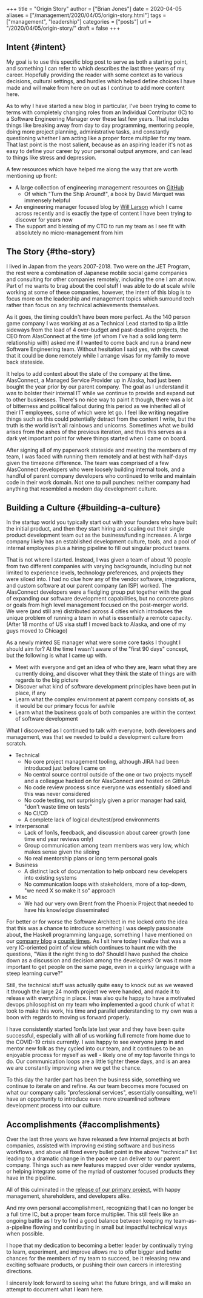 +++
title = "Origin Story"
author = ["Brian Jones"]
date = 2020-04-05
aliases = ["/management/2020/04/05/origin-story.html"]
tags = ["management", "leadership"]
categories = ["posts"]
url = "/2020/04/05/origin-story/"
draft = false
+++

## Intent {#intent}

My goal is to use this specific blog post to serve as both a starting point, and something I can refer to which describes the last three years of my career. Hopefully providing the reader with some context as to various decisions, cultural settings, and hurdles which helped define choices I have made and will make from here on out as I continue to add more content here.

As to why I have started a new blog in particular, I've been trying to come to terms with completely changing roles from an Individual Contributor (IC) to a Software Engineering Manager over these last few years. That includes things like breaking away from day to day programming, mentoring people, doing more project planning, administrative tasks, and constantly questioning whether I am acting like a proper force multiplier for my team. That last point is the most salient, because as an aspiring leader it's not as easy to define your career by your personal output anymore, and can lead to things like stress and depression.

A few resources which have helped me along the way that are worth mentioning up front:

-   A large collection of engineering management resources on [GitHub](https://github.com/charlax/engineering-management)
    -   Of which "Turn the Ship Around!", a book by David Marquet was immensely helpful
-   An engineering manager focused blog by [Will Larson](https://lethain.com/i) which I came across recently and is exactly the type of content I have been trying to discover for years now
-   The support and blessing of my CTO to run my team as I see fit with absolutely no micro-management from him


## The Story {#the-story}

I lived in Japan from the years 2007-2018. Two were on the JET Program, the rest were a combination of Japanese mobile social game companies and consulting for other companies remotely, including the one I am at now. Part of me wants to brag about the cool stuff I was able to do at scale while working at some of these companies, however, the intent of this blog is to focus more on the leadership and management topics which surround tech rather than focus on any technical achievements themselves.

As it goes, the timing couldn't have been more perfect. As the 140 person game company I was working at as a Technical Lead started to tip a little sideways from the load of 4 over-budget and past-deadline projects, the CEO from AlasConnect at the time (of whom I've had a solid long term relationship with) asked me if I wanted to come back and run a brand new Software Engineering team. Without hesitation I said yes, with the caveat that it could be done remotely while I arrange visas for my family to move back stateside.

It helps to add context about the state of the company at the time. AlasConnect, a Managed Service Provider up in Alaska, had just been bought the year prior by our parent company. The goal as I understand it was to bolster their internal IT while we continue to provide and expand out to other businesses. There's no nice way to paint it though, there was a lot of bitterness and political fallout during this period as we inherited all of their IT employees, some of which were let go. I feel like writing negative things such as this could potentially detract from the content I write, but the truth is the world isn't all rainbows and unicorns. Sometimes what we build arises from the ashes of the previous iteration, and thus this serves as a dark yet important point for where things started when I came on board.

After signing all of my paperwork stateside and meeting the members of my team, I was faced with running them remotely and at best with half-days given the timezone difference. The team was comprised of a few AlasConnect developers who were loosely building internal tools, and a handful of parent company developers who continued to write and maintain code in their work domain. Not one to pull punches: neither company had anything that resembled a modern day development culture.


## Building a Culture {#building-a-culture}

In the startup world you typically start out with your founders who have built the initial product, and then they start hiring and scaling out their single product development team out as the business/funding increases. A large company likely has an established development culture, tools, and a pool of internal employees plus a hiring pipeline to fill out singular product teams.

That is not where I started. Instead, I was given a team of about 10 people from two different companies with varying backgrounds, including but not limited to experience levels, technology preferences, and projects they were siloed into. I had no clue how any of the vendor software, integrations, and custom software at our parent company (an ISP) worked. The AlasConnect developers were a fledgling group put together with the goal of expanding our software development capabilities, but no concrete plans or goals from high level management focused on the post-merger world. We were (and still are) distributed across 4 cities which introduces the unique problem of running a team in what is essentially a remote capacity. (After 18 months of US visa stuff I moved back to Alaska, and one of my guys moved to Chicago)

As a newly minted SE manager what were some core tasks I thought I should aim for? At the time I wasn't aware of the "first 90 days" concept, but the following is what I came up with.

-   Meet with everyone and get an idea of who they are, learn what they are currently doing, and discover what they think the state of things are with regards to the big picture
-   Discover what kind of software development principles have been put in place, if any
-   Learn what the complex environment at parent company consists of, as it would be our primary focus for awhile
-   Learn what the business goals of both companies are within the context of software development

What I discovered as I continued to talk with everyone, both developers and management, was that we needed to build a development culture from scratch.

-   Technical
    -   No core project management tooling, although JIRA had been introduced just before I came on
    -   No central source control outside of the one or two projects myself and a colleague hacked on for AlasConnect and hosted on GitHub
    -   No code review process since everyone was essentially siloed and this was never considered
    -   No code testing, not surprisingly given a prior manager had said, "don't waste time on tests"
    -   No CI/CD
    -   A complete lack of logical dev/test/prod environments
-   Interpersonal
    -   Lack of 1on1s, feedback, and discussion about career growth (one time end year reviews only)
    -   Group communication among team members was very low, which makes sense given the siloing
    -   No real mentorship plans or long term personal goals
-   Business
    -   A distinct lack of documentation to help onboard new developers into existing systems
    -   No communication loops with stakeholders, more of a top-down, "we need X so make it so" approach
-   Misc
    -   We had our very own Brent from the Phoenix Project that needed to have his knowledge disseminated

For better or for worse the Software Architect in me locked onto the idea that this was a chance to introduce something I was deeply passionate about, the Haskell programming language, something I have mentioned on our [company blog](https://www.alasconnect.com/2018/10/02/introducing-haskell-company/) a [couple times](https://www.alasconnect.com/2018/10/04/productive-haskell-enterprise/). As I sit here today I realize that was a very IC-oriented point of view which continues to haunt me with the questions, "Was it the right thing to do? Should I have pushed the choice down as a discussion and decision among the developers? Or was it more important to get people on the same page, even in a quirky language with a steep learning curve?"

Still, the technical stuff was actually quite easy to knock out as we weaved it through the large 24 month project we were handed, and made it to release with everything in place. I was also quite happy to have a motivated devops philosophist on my team who implemented a good chunk of what it took to make this work, his time and parallel understanding to my own was a boon with regards to moving us forward properly.

I have consistently started 1on1s late last year and they have been quite successful, especially with all of us working full remote from home due to the COVID-19 crisis currently. I was happy to see everyone jump in and mentor new folk as they cycled into our team, and it continues to be an enjoyable process for myself as well - likely one of my top favorite things to do. Our communication loops are a little tighter these days, and is an area we are constantly improving when we get the chance.

To this day the harder part has been the business side, something we continue to iterate on and refine. As our team becomes more focused on what our company calls "professional services", essentially consulting, we'll have an opportunity to introduce even more streamlined software development process into our culture.


## Accomplishments {#accomplishments}

Over the last three years we have released a few internal projects at both companies, assisted with improving existing software and business workflows, and above all fixed every bullet point in the above "technical" list leading to a dramatic change in the pace we can deliver to our parent company. Things such as new features mapped over older vendor systems, or helping integrate some of the myriad of customer focused products they have in the pipeline.

All of this culminated in the [release of our primary project](https://twitter.com/mojobojo/status/1232435697480396800i), with happy management, shareholders, and developers alike.

And my own personal accomplishment, recognizing that I can no longer be a full time IC, but a proper team force multiplier. This still feels like an ongoing battle as I try to find a good balance between keeping my team-as-a-pipeline flowing and contributing in small but impactful technical ways when possible.

I hope that my dedication to becoming a better leader by continually trying to learn, experiment, and improve allows me to offer bigger and better chances for the members of my team to succeed, be it releasing new and exciting software products, or pushing their own careers in interesting directions.

I sincerely look forward to seeing what the future brings, and will make an attempt to document what I learn here.
